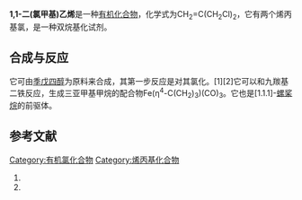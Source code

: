 **1,1-二(氯甲基)乙烯**是一种[有机化合物](../Page/有机化合物.md "wikilink")，化学式为CH<sub>2</sub>=C(CH<sub>2</sub>Cl)<sub>2</sub>，它有两个烯丙基氯，是一种双烷基化试剂。

## 合成与反应

它可由[季戊四醇](../Page/季戊四醇.md "wikilink")为原料来合成，其第一步反应是对其氯化。\[1\]\[2\]它可以和九羰基二铁反应，生成三亚甲基甲烷的配合物Fe(η<sup>4</sup>-C(CH<sub>2</sub>)<sub>3</sub>)(CO)<sub>3</sub>。它也是\[1.1.1\]-[螺桨烷](../Page/螺桨烷.md "wikilink")的前驱体。

## 参考文献

<references />

[Category:有机氯化合物](https://zh.wikipedia.org/wiki/Category:有机氯化合物 "wikilink") [Category:烯丙基化合物](https://zh.wikipedia.org/wiki/Category:烯丙基化合物 "wikilink")

1.
2.